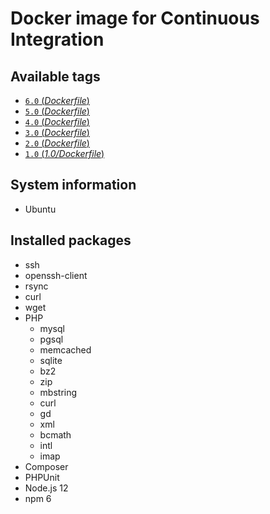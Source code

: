 # Docker image for Continuous Integration

## Available tags
- [`6.0` (_Dockerfile_)](https://github.com/vyuldashev/docker-ci-php-node/blob/master/6.0/Dockerfile)
- [`5.0` (_Dockerfile_)](https://github.com/vyuldashev/docker-ci-php-node/blob/master/5.0/Dockerfile)
- [`4.0` (_Dockerfile_)](https://github.com/vyuldashev/docker-ci-php-node/blob/master/4.0/Dockerfile)
- [`3.0` (_Dockerfile_)](https://github.com/vyuldashev/docker-ci-php-node/blob/master/3.0/Dockerfile)
- [`2.0` (_Dockerfile_)](https://github.com/vyuldashev/docker-ci-php-node/blob/master/2.0/Dockerfile)
- [`1.0` (_1.0/Dockerfile_)](https://github.com/vyuldashev/docker-ci-php-node/blob/master/1.0/Dockerfile)

## System information
  * Ubuntu

## Installed packages
  * ssh
  * openssh-client
  * rsync
  * curl
  * wget
  * PHP
    * mysql
    * pgsql
    * memcached
    * sqlite
    * bz2
    * zip
    * mbstring
    * curl
    * gd
    * xml
    * bcmath
    * intl
    * imap
  * Composer
  * PHPUnit
  * Node.js 12
  * npm 6
